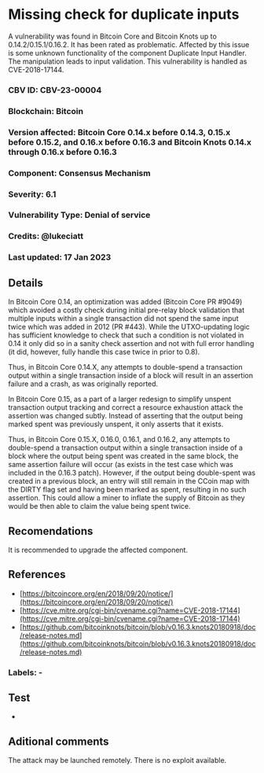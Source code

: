 # Missing check for duplicate inputs

A vulnerability was found in Bitcoin Core and Bitcoin Knots up to 0.14.2/0.15.1/0.16.2. It has been rated as problematic. Affected by this issue is some unknown functionality of the component Duplicate Input Handler. The manipulation leads to input validation. This vulnerability is handled as CVE-2018-17144.

### CBV ID: CBV-23-00004
### Blockchain: Bitcoin
### Version affected: Bitcoin Core 0.14.x before 0.14.3, 0.15.x before 0.15.2, and 0.16.x before 0.16.3 and Bitcoin Knots 0.14.x through 0.16.x before 0.16.3
### Component: Consensus Mechanism
### Severity: 6.1
### Vulnerability Type: Denial of service
### Credits: @lukeciatt
### Last updated: 17 Jan 2023

## Details

In Bitcoin Core 0.14, an optimization was added (Bitcoin Core PR #9049) which avoided a costly check during initial pre-relay block validation that multiple inputs within a single transaction did not spend the same input twice which was added in 2012 (PR #443). While the UTXO-updating logic has sufficient knowledge to check that such a condition is not violated in 0.14 it only did so in a sanity check assertion and not with full error handling (it did, however, fully handle this case twice in prior to 0.8).

Thus, in Bitcoin Core 0.14.X, any attempts to double-spend a transaction output within a single transaction inside of a block will result in an assertion failure and a crash, as was originally reported.

In Bitcoin Core 0.15, as a part of a larger redesign to simplify unspent transaction output tracking and correct a resource exhaustion attack the assertion was changed subtly. Instead of asserting that the output being marked spent was previously unspent, it only asserts that it exists.

Thus, in Bitcoin Core 0.15.X, 0.16.0, 0.16.1, and 0.16.2, any attempts to double-spend a transaction output within a single transaction inside of a block where the output being spent was created in the same block, the same assertion failure will occur (as exists in the test case which was included in the 0.16.3 patch). However, if the output being double-spent was created in a previous block, an entry will still remain in the CCoin map with the DIRTY flag set and having been marked as spent, resulting in no such assertion. This could allow a miner to inflate the supply of Bitcoin as they would be then able to claim the value being spent twice.

## Recomendations

It is recommended to upgrade the affected component.

## References

* [https://bitcoincore.org/en/2018/09/20/notice/](https://bitcoincore.org/en/2018/09/20/notice/)
* [https://cve.mitre.org/cgi-bin/cvename.cgi?name=CVE-2018-17144](https://cve.mitre.org/cgi-bin/cvename.cgi?name=CVE-2018-17144)
* [https://github.com/bitcoinknots/bitcoin/blob/v0.16.3.knots20180918/doc/release-notes.md](https://github.com/bitcoinknots/bitcoin/blob/v0.16.3.knots20180918/doc/release-notes.md)

### Labels: -

## Test

-

## Aditional comments

The attack may be launched remotely. There is no exploit available.
